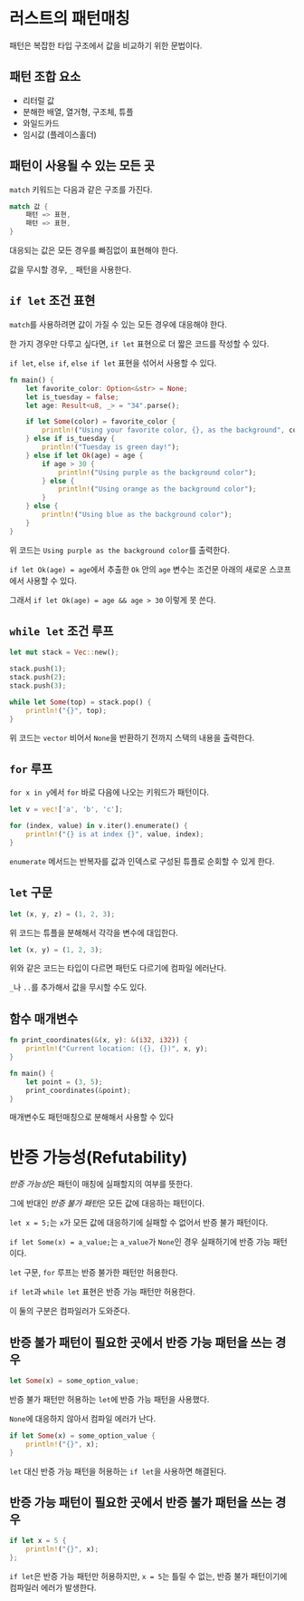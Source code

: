 # 러스트의 패턴매칭

패턴은 복잡한 타입 구조에서 값을 비교하기 위한 문법이다.

## 패턴 조합 요소

- 리터럴 값
- 분해한 배열, 열거형, 구조체, 튜플
- 와일드카드
- 임시값 (플레이스홀더)

## 패턴이 사용될 수 있는 모든 곳

`match` 키워드는 다음과 같은 구조를 가진다.

```rust
match 값 {
    패턴 => 표현,
    패턴 => 표현,
}
```

대응되는 값은 모든 경우를 빠짐없이 표현해야 한다.

값을 무시할 경우, `_` 패턴을 사용한다.

## `if let` 조건 표현

`match`를 사용하려면 값이 가질 수 있는 모든 경우에 대응해야 한다.

한 가지 경우만 다루고 싶다면, `if let` 표현으로 더 짧은 코드를 작성할 수 있다.

`if let`, `else if`, `else if let` 표현을 섞어서 사용할 수 있다.

```rust
fn main() {
    let favorite_color: Option<&str> = None;
    let is_tuesday = false;
    let age: Result<u8, _> = "34".parse();

    if let Some(color) = favorite_color {
        println!("Using your favorite color, {}, as the background", color);
    } else if is_tuesday {
        println!("Tuesday is green day!");
    } else if let Ok(age) = age {
        if age > 30 {
            println!("Using purple as the background color");
        } else {
            println!("Using orange as the background color");
        }
    } else {
        println!("Using blue as the background color");
    }
}
```

위 코드는 `Using purple as the background color`를 출력한다.

`if let Ok(age) = age`에서 추출한 `Ok` 안의 `age` 변수는 조건문 아래의 새로운 스코프에서 사용할 수 있다.

그래서 `if let Ok(age) = age && age > 30` 이렇게 못 쓴다.

## `while let` 조건 루프

```rust
let mut stack = Vec::new();

stack.push(1);
stack.push(2);
stack.push(3);

while let Some(top) = stack.pop() {
    println!("{}", top);
}
```

위 코드는 `vector` 비어서 `None`을 반환하기 전까지 스택의 내용을 출력한다.

## `for` 루프

`for x in y`에서 `for` 바로 다음에 나오는 키워드가 패턴이다.

```rust
let v = vec!['a', 'b', 'c'];

for (index, value) in v.iter().enumerate() {
    println!("{} is at index {}", value, index);
}
```

`enumerate` 메서드는 반복자를 값과 인덱스로 구성된 튜플로 순회할 수 있게 한다.

## `let` 구문

```rust
let (x, y, z) = (1, 2, 3);
```

위 코드는 튜플을 분해해서 각각을 변수에 대입한다.

```rust
let (x, y) = (1, 2, 3);
```

위와 같은 코드는 타입이 다르면 패턴도 다르기에 컴파일 에러난다.

`_`나 `..`를 추가해서 값을 무시할 수도 있다.

## 함수 매개변수

```rust
fn print_coordinates(&(x, y): &(i32, i32)) {
    println!("Current location: ({}, {})", x, y);
}

fn main() {
    let point = (3, 5);
    print_coordinates(&point);
}
```

매개변수도 패턴매칭으로 분해해서 사용할 수 있다

# 반증 가능성(Refutability)

*반증 가능성*은 패턴이 매칭에 실패할지의 여부를 뜻한다.

그에 반대인 *반증 불가 패턴*은 모든 값에 대응하는 패턴이다.

`let x = 5;`는 `x`가 모든 값에 대응하기에 실패할 수 없어서 반증 불가 패턴이다.

`if let Some(x) = a_value;`는 `a_value`가 `None`인 경우 실패하기에 반증 가능 패턴이다.

`let` 구문, `for` 루프는 반증 불가한 패턴만 허용한다.

`if let`과 `while let` 표현은 반증 가능 패턴만 허용한다.

이 둘의 구분은 컴파일러가 도와준다.

## 반증 불가 패턴이 필요한 곳에서 반증 가능 패턴을 쓰는 경우

```rust
let Some(x) = some_option_value;
```

반증 불가 패턴만 허용하는 `let`에 반증 가능 패턴을 사용했다.

`None`에 대응하지 않아서 컴파일 에러가 난다.

```rust
if let Some(x) = some_option_value {
    println!("{}", x);
}
```

`let` 대신 반증 가능 패턴을 허용하는 `if let`을 사용하면 해결된다.

## 반증 가능 패턴이 필요한 곳에서 반증 불가 패턴을 쓰는 경우

```rust
if let x = 5 {
    println!("{}", x);
};
```

`if let`은 반증 가능 패턴만 허용하지만, `x = 5`는 틀릴 수 없는, 반증 불가 패턴이기에 컴파일러 에러가 발생한다.
